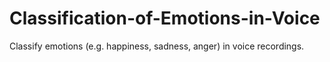 # Classification-of-Emotions-in-Voice
Classify emotions (e.g. happiness, sadness, anger) in voice recordings.
